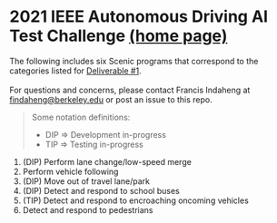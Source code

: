 # 2021 IEEE Autonomous Driving AI Test Challenge [(home page)](http://av-test-challenge.org/index.html)

The following includes six Scenic programs that correspond to the categories listed for [Deliverable #1](http://av-test-challenge.org/deliverables.html).
</br>
</br>
For questions and concerns, please contact Francis Indaheng at findaheng@berkeley.edu or post an issue to this repo.
</br>
> Some notation definitions:
> - DIP => Development in-progress
> - TIP => Testing in-progress

01. (DIP) Perform lane change/low-speed merge
02. Perform vehicle following
03. (DIP) Move out of travel lane/park
04. (DIP) Detect and respond to school buses
05. (TIP) Detect and respond to encroaching oncoming vehicles
06. Detect and respond to pedestrians
